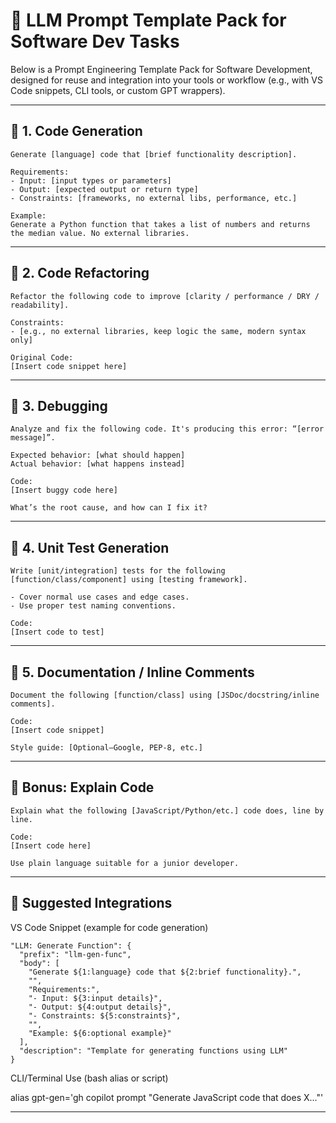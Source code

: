 # 🧰 LLM Prompt Template Pack for Software Dev Tasks

 Below is a Prompt Engineering Template Pack for Software Development, designed for reuse and integration into your tools or workflow (e.g., with VS Code snippets, CLI tools, or custom GPT wrappers).

---

## 🧱 1. Code Generation

```
Generate [language] code that [brief functionality description].

Requirements:
- Input: [input types or parameters]
- Output: [expected output or return type]
- Constraints: [frameworks, no external libs, performance, etc.]

Example: 
Generate a Python function that takes a list of numbers and returns the median value. No external libraries.
```

---

## 🧼 2. Code Refactoring

```
Refactor the following code to improve [clarity / performance / DRY / readability].

Constraints:
- [e.g., no external libraries, keep logic the same, modern syntax only]

Original Code:
[Insert code snippet here]
```

---

## 🐞 3. Debugging

```
Analyze and fix the following code. It's producing this error: “[error message]”.

Expected behavior: [what should happen]
Actual behavior: [what happens instead]

Code:
[Insert buggy code here]

What’s the root cause, and how can I fix it?
```

---

## 🧪 4. Unit Test Generation

```
Write [unit/integration] tests for the following [function/class/component] using [testing framework].

- Cover normal use cases and edge cases.
- Use proper test naming conventions.

Code:
[Insert code to test]
```
---

## 📘 5. Documentation / Inline Comments

```
Document the following [function/class] using [JSDoc/docstring/inline comments].

Code:
[Insert code snippet]

Style guide: [Optional—Google, PEP-8, etc.]
```

---

## 🧠 Bonus: Explain Code

```
Explain what the following [JavaScript/Python/etc.] code does, line by line.

Code:
[Insert code here]

Use plain language suitable for a junior developer.
```

---

## 🔌 Suggested Integrations

VS Code Snippet (example for code generation)

```
"LLM: Generate Function": {
  "prefix": "llm-gen-func",
  "body": [
    "Generate ${1:language} code that ${2:brief functionality}.",
    "",
    "Requirements:",
    "- Input: ${3:input details}",
    "- Output: ${4:output details}",
    "- Constraints: ${5:constraints}",
    "",
    "Example: ${6:optional example}"
  ],
  "description": "Template for generating functions using LLM"
}
```

CLI/Terminal Use (bash alias or script)

alias gpt-gen='gh copilot prompt "Generate JavaScript code that does X..."'

---
